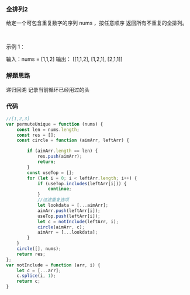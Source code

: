 ### 全排列2
给定一个可包含重复数字的序列 nums ，按任意顺序 返回所有不重复的全排列。

 

示例 1：

输入：nums = [1,1,2]
输出：
[[1,1,2],
 [1,2,1],
 [2,1,1]]

### 解题思路
递归回溯
记录当前循环已经用过的头

### 代码

```javascript
//[1,2,3]
var permuteUnique = function (nums) {
    const len = nums.length;
    const res = [];
    const circle = function (aimArr, leftArr) {

        if (aimArr.length == len) {
            res.push(aimArr);
            return;
        }
        const useTop = [];
        for (let i = 0; i < leftArr.length; i++) {
            if (useTop.includes(leftArr[i])) {
                continue;
            }
            //过滤重复选项
            let lookdata = [...aimArr];
            aimArr.push(leftArr[i]);
            useTop.push(leftArr[i]);
            let c = notInclude(leftArr, i);
            circle(aimArr, c);
            aimArr = [...lookdata];
        }
    }
    circle([], nums);
    return res;
};
var notInclude = function (arr, i) {
    let c = [...arr];
    c.splice(i, 1);
    return c;
}
```